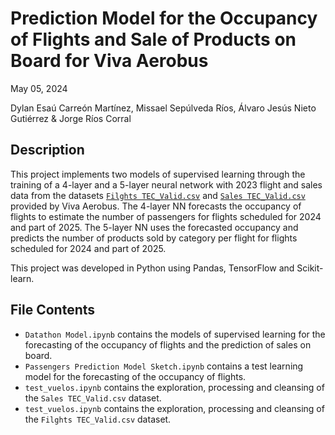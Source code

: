 # Prediction Model for the Occupancy of Flights and Sale of Products on Board for Viva Aerobus

May 05, 2024

Dylan Esaú Carreón Martínez, Missael Sepúlveda Ríos, Álvaro Jesús Nieto Gutiérrez & Jorge Ríos Corral

## Description

This project implements two models of supervised learning through the training of a 4-layer and a 5-layer neural network with 2023 flight and sales data from the datasets [`Filghts TEC_Valid.csv`](https://drive.google.com/file/d/1h4GvP8it_wwJsvtJekbBTY8qKGGOUV_s/view) and [`Sales TEC_Valid.csv`](https://drive.google.com/file/d/1Kf0UIkgDdlrkdKBU1IAUpJrYx-0KdK78/view) provided by Viva Aerobus. The 4-layer NN forecasts the occupancy of flights to estimate the number of passengers for flights scheduled for 2024 and part of 2025. The 5-layer NN uses the forecasted occupancy and predicts the number of products sold by category per flight for flights scheduled for 2024 and part of 2025.

This project was developed in Python using Pandas, TensorFlow and Scikit-learn.

## File Contents

- `Datathon Model.ipynb` contains the models of supervised learning for the forecasting of the occupancy of flights and the prediction of sales on board.
- `Passengers Prediction Model Sketch.ipynb` contains a test learning model for the forecasting of the occupancy of flights.
- `test_vuelos.ipynb` contains the exploration, processing and cleansing of the `Sales TEC_Valid.csv` dataset.
- `test_vuelos.ipynb` contains the exploration, processing and cleansing of the `Filghts TEC_Valid.csv` dataset.
